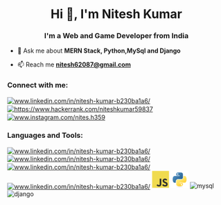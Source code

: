 <h1 align="center">Hi 👋, I'm Nitesh Kumar</h1>
<h3 align="center">I'm a Web and Game Developer from India</h3>

- 💬 Ask me about **MERN Stack, Python,MySql and Django**

- 📫 Reach me **nitesh62087@gmail.com**

<h3 align="left">Connect with me:</h3>
<p align="left">
<a href="https://www.linkedin.com/in/nitesh-kumar-b230ba1a6/" target="blank"><img align="center" src="https://raw.githubusercontent.com/rahuldkjain/github-profile-readme-generator/master/src/images/icons/Social/linked-in-alt.svg" alt="www.linkedin.com/in/nitesh-kumar-b230ba1a6/" height="30" width="40" /></a>
<a href="https://www.hackerrank.com/niteshkumar59837" target="blank"><img align="center" src="https://raw.githubusercontent.com/rahuldkjain/github-profile-readme-generator/master/src/images/icons/Social/hackerrank.svg" alt="https://www.hackerrank.com/niteshkumar59837" height="30" width="40" /></a>
<a href="https://www.instagram.com/nites.h359/?igshid=NGExMmI2YTkyZg%3D%3D" target="blank"><img align="center" src="https://upload.wikimedia.org/wikipedia/commons/thumb/9/96/Instagram.svg/1200px-Instagram.svg.png" alt="www.instagram.com/nites.h359" height="30" width="40" /></a>
</p>
<h3 align="left">Languages and Tools:</h3>
<p align="left">
  <a href="https://www.linkedin.com/in/nitesh-kumar-b230ba1a6/" target="blank"><img align="center" src="https://www.svgrepo.com/show/331488/mongodb.svg" alt="www.linkedin.com/in/nitesh-kumar-b230ba1a6/" height="30" width="40" /></a>
  <a href="https://www.linkedin.com/in/nitesh-kumar-b230ba1a6/" target="blank"><img align="center" src="https://www.pngfind.com/pngs/m/136-1363736_express-js-icon-png-transparent-png.png" alt="www.linkedin.com/in/nitesh-kumar-b230ba1a6/" height="30" width="40" /></a>
  <a href="https://www.linkedin.com/in/nitesh-kumar-b230ba1a6/" target="blank"><img align="center" src="https://upload.wikimedia.org/wikipedia/commons/thumb/a/a7/React-icon.svg/2300px-React-icon.svg.png" alt="www.linkedin.com/in/nitesh-kumar-b230ba1a6/" height="30" width="40" /></a>
  <a href="https://www.linkedin.com/in/nitesh-kumar-b230ba1a6/" target="blank"><img align="center" src="https://static-00.iconduck.com/assets.00/node-js-icon-454x512-nztofx17.png" alt="www.linkedin.com/in/nitesh-kumar-b230ba1a6/" height="30" width="40" /></a>
  <a href="https://developer.mozilla.org/en-US/docs/Web/JavaScript" target="_blank" style="text-decoration:none"> <img src="https://raw.githubusercontent.com/devicons/devicon/master/icons/javascript/javascript-original.svg" alt="javascript" width="40" height="40"/> </a>
  <a href="https://www.python.org" target="_blank" style="text-decoration:none"> <img src="https://raw.githubusercontent.com/devicons/devicon/master/icons/python/python-original.svg" alt="python" width="40" height="40"/> </a>
<a style="text-decoration:none" href="https://www.mysql.com/" target="_blank"> <img src="https://download.logo.wine/logo/MySQL/MySQL-Logo.wine.png" alt="mysql" width="40" height="40"/> </a>
  <a style="text-decoration:none" href="https://www.djangoproject.com/" target="_blank"> <img src="https://www.liblogo.com/img-logo/dj3164d344-django-logo-django-logo-png-transparent-amp-svg-vector-freebie-supply.png" alt="django" width="40" height="40"/> </a>
  
   </p>
